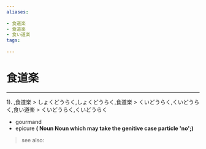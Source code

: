 ```yaml
---
aliases:
    
- 食道楽
- 食道楽
- 食い道楽
tags:
    
---
```


# 食道楽
---
1).
,食道楽 > しょくどうらく,しょくどうらく,食道楽 > くいどうらく,くいどうらく,食い道楽 > くいどうらく,くいどうらく

- gourmand
- epicure
**( Noun Noun which may take the genitive case particle 'no';)**
> see also: 
            